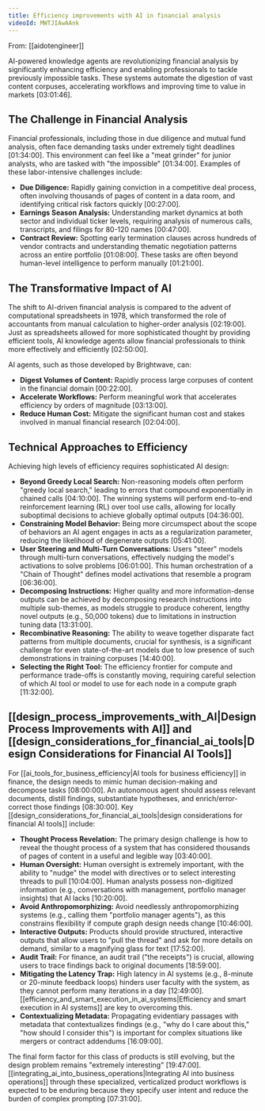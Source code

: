 ```yaml
---
title: Efficiency improvements with AI in financial analysis
videoId: MWTJIAwAAnk
---
```


From: [[aidotengineer]] <br/> 

AI-powered knowledge agents are revolutionizing financial analysis by significantly enhancing efficiency and enabling professionals to tackle previously impossible tasks. These systems automate the digestion of vast content corpuses, accelerating workflows and improving time to value in markets <a class="yt-timestamp" data-t="03:01:46">[03:01:46]</a>.

## The Challenge in Financial Analysis
Financial professionals, including those in due diligence and mutual fund analysis, often face demanding tasks under extremely tight deadlines <a class="yt-timestamp" data-t="01:34:00">[01:34:00]</a>. This environment can feel like a "meat grinder" for junior analysts, who are tasked with "the impossible" <a class="yt-timestamp" data-t="01:34:00">[01:34:00]</a>. Examples of these labor-intensive challenges include:
*   **Due Diligence:** Rapidly gaining conviction in a competitive deal process, often involving thousands of pages of content in a data room, and identifying critical risk factors quickly <a class="yt-timestamp" data-t="00:27:00">[00:27:00]</a>.
*   **Earnings Season Analysis:** Understanding market dynamics at both sector and individual ticker levels, requiring analysis of numerous calls, transcripts, and filings for 80-120 names <a class="yt-timestamp" data-t="00:47:00">[00:47:00]</a>.
*   **Contract Review:** Spotting early termination clauses across hundreds of vendor contracts and understanding thematic negotiation patterns across an entire portfolio <a class="yt-timestamp" data-t="01:08:00">[01:08:00]</a>. These tasks are often beyond human-level intelligence to perform manually <a class="yt-timestamp" data-t="01:21:00">[01:21:00]</a>.

## The Transformative Impact of AI
The shift to AI-driven financial analysis is compared to the advent of computational spreadsheets in 1978, which transformed the role of accountants from manual calculation to higher-order analysis <a class="yt-timestamp" data-t="02:19:00">[02:19:00]</a>. Just as spreadsheets allowed for more sophisticated thought by providing efficient tools, AI knowledge agents allow financial professionals to think more effectively and efficiently <a class="yt-timestamp" data-t="02:50:00">[02:50:00]</a>.

AI agents, such as those developed by Brightwave, can:
*   **Digest Volumes of Content:** Rapidly process large corpuses of content in the financial domain <a class="yt-timestamp" data-t="00:22:00">[00:22:00]</a>.
*   **Accelerate Workflows:** Perform meaningful work that accelerates efficiency by orders of magnitude <a class="yt-timestamp" data-t="03:13:00">[03:13:00]</a>.
*   **Reduce Human Cost:** Mitigate the significant human cost and stakes involved in manual financial research <a class="yt-timestamp" data-t="02:04:00">[02:04:00]</a>.

## Technical Approaches to Efficiency
Achieving high levels of efficiency requires sophisticated AI design:
*   **Beyond Greedy Local Search:** Non-reasoning models often perform "greedy local search," leading to errors that compound exponentially in chained calls <a class="yt-timestamp" data-t="04:10:00">[04:10:00]</a>. The winning systems will perform end-to-end reinforcement learning (RL) over tool use calls, allowing for locally suboptimal decisions to achieve globally optimal outputs <a class="yt-timestamp" data-t="04:36:00">[04:36:00]</a>.
*   **Constraining Model Behavior:** Being more circumspect about the scope of behaviors an AI agent engages in acts as a regularization parameter, reducing the likelihood of degenerate outputs <a class="yt-timestamp" data-t="05:41:00">[05:41:00]</a>.
*   **User Steering and Multi-Turn Conversations:** Users "steer" models through multi-turn conversations, effectively nudging the model's activations to solve problems <a class="yt-timestamp" data-t="06:01:00">[06:01:00]</a>. This human orchestration of a "Chain of Thought" defines model activations that resemble a program <a class="yt-timestamp" data-t="06:36:00">[06:36:00]</a>.
*   **Decomposing Instructions:** Higher quality and more information-dense outputs can be achieved by decomposing research instructions into multiple sub-themes, as models struggle to produce coherent, lengthy novel outputs (e.g., 50,000 tokens) due to limitations in instruction tuning data <a class="yt-timestamp" data-t="13:31:00">[13:31:00]</a>.
*   **Recombinative Reasoning:** The ability to weave together disparate fact patterns from multiple documents, crucial for synthesis, is a significant challenge for even state-of-the-art models due to low presence of such demonstrations in training corpuses <a class="yt-timestamp" data-t="14:40:00">[14:40:00]</a>.
*   **Selecting the Right Tool:** The efficiency frontier for compute and performance trade-offs is constantly moving, requiring careful selection of which AI tool or model to use for each node in a compute graph <a class="yt-timestamp" data-t="11:32:00">[11:32:00]</a>.

## [[design_process_improvements_with_AI|Design Process Improvements with AI]] and [[design_considerations_for_financial_ai_tools|Design Considerations for Financial AI Tools]]
For [[ai_tools_for_business_efficiency|AI tools for business efficiency]] in finance, the design needs to mimic human decision-making and decompose tasks <a class="yt-timestamp" data-t="08:00:00">[08:00:00]</a>. An autonomous agent should assess relevant documents, distill findings, substantiate hypotheses, and enrich/error-correct those findings <a class="yt-timestamp" data-t="08:30:00">[08:30:00]</a>. Key [[design_considerations_for_financial_ai_tools|design considerations for financial AI tools]] include:
*   **Thought Process Revelation:** The primary design challenge is how to reveal the thought process of a system that has considered thousands of pages of content in a useful and legible way <a class="yt-timestamp" data-t="03:40:00">[03:40:00]</a>.
*   **Human Oversight:** Human oversight is extremely important, with the ability to "nudge" the model with directives or to select interesting threads to pull <a class="yt-timestamp" data-t="10:04:00">[10:04:00]</a>. Human analysts possess non-digitized information (e.g., conversations with management, portfolio manager insights) that AI lacks <a class="yt-timestamp" data-t="10:20:00">[10:20:00]</a>.
*   **Avoid Anthropomorphizing:** Avoid needlessly anthropomorphizing systems (e.g., calling them "portfolio manager agents"), as this constrains flexibility if compute graph design needs change <a class="yt-timestamp" data-t="10:46:00">[10:46:00]</a>.
*   **Interactive Outputs:** Products should provide structured, interactive outputs that allow users to "pull the thread" and ask for more details on demand, similar to a magnifying glass for text <a class="yt-timestamp" data-t="17:52:00">[17:52:00]</a>.
*   **Audit Trail:** For finance, an audit trail ("the receipts") is crucial, allowing users to trace findings back to original documents <a class="yt-timestamp" data-t="18:59:00">[18:59:00]</a>.
*   **Mitigating the Latency Trap:** High latency in AI systems (e.g., 8-minute or 20-minute feedback loops) hinders user faculty with the system, as they cannot perform many iterations in a day <a class="yt-timestamp" data-t="12:49:00">[12:49:00]</a>. [[efficiency_and_smart_execution_in_ai_systems|Efficiency and smart execution in AI systems]] are key to overcoming this.
*   **Contextualizing Metadata:** Propagating evidentiary passages with metadata that contextualizes findings (e.g., "why do I care about this," "how should I consider this") is important for complex situations like mergers or contract addendums <a class="yt-timestamp" data-t="16:09:00">[16:09:00]</a>.

The final form factor for this class of products is still evolving, but the design problem remains "extremely interesting" <a class="yt-timestamp" data-t="19:47:00">[19:47:00]</a>. [[integrating_ai_into_business_operations|Integrating AI into business operations]] through these specialized, verticalized product workflows is expected to be enduring because they specify user intent and reduce the burden of complex prompting <a class="yt-timestamp" data-t="07:31:00">[07:31:00]</a>.